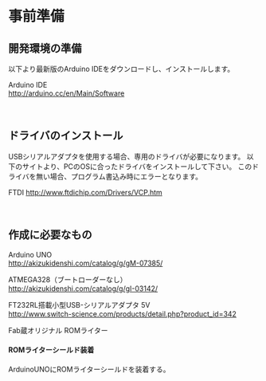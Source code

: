 # 事前準備

## 開発環境の準備


以下より最新版のArduino IDEをダウンロードし、インストールします。

Arduino IDE
<br>
http://arduino.cc/en/Main/Software

<br>

## ドライバのインストール

USBシリアルアダプタを使用する場合、専用のドライバが必要になります。
以下のサイトより、PCのOSに合ったドライバをインストールして下さい。
このドライバを無い場合、プログラム書込み時にエラーとなります。

FTDI
http://www.ftdichip.com/Drivers/VCP.htm

<br>

## 作成に必要なもの


Arduino UNO
<br>
http://akizukidenshi.com/catalog/g/gM-07385/

ATMEGA328（ブートローダーなし）
<br>
http://akizukidenshi.com/catalog/g/gI-03142/

FT232RL搭載小型USB-シリアルアダプタ 5V
<br>
http://www.switch-science.com/products/detail.php?product_id=342


Fab蔵オリジナル ROMライター
<br>

#### ROMライターシールド装着

ArduinoUNOにROMライターシールドを装着する。



